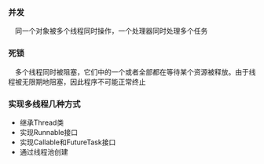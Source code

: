 ### 并发

&emsp;同一个对象被多个线程同时操作，一个处理器同时处理多个任务

### 死锁

&emsp;多个线程同时被阻塞，它们中的一个或者全部都在等待某个资源被释放。由于线程被无限期地阻塞，因此程序不可能正常终止

### 实现多线程几种方式

* 继承Thread类
* 实现Runnable接口
* 实现Callable和FutureTask接口
* 通过线程池创建